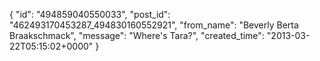  {
   "id": "494859040550033",
   "post_id": "462493170453287_494830160552921",
   "from_name": "Beverly Berta Braakschmack",
   "message": "Where's Tara?",
   "created_time": "2013-03-22T05:15:02+0000"
 }
